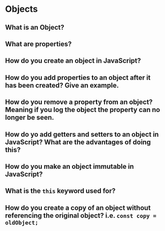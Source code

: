 # Objects

## What is an Object?

## What are properties?

## How do you create an object in JavaScript?

## How do you add properties to an object after it has been created? Give an example.

## How do you remove a property from an object? Meaning if you log the object the property can no longer be seen.

## How do yo add getters and setters to an object in JavaScript? What are the advantages of doing this?

## How do you make an object immutable in JavaScript?

## What is the `this` keyword used for?

## How do you create a copy of an object without referencing the original object? i.e. `const copy = oldObject;`